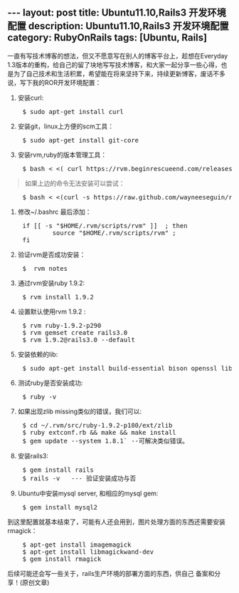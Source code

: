 --- layout: post
title: Ubuntu11.10,Rails3 开发环境配置
description: Ubuntu11.10,Rails3 开发环境配置
category: RubyOnRails
tags: [Ubuntu, Rails]
---
一直有写技术博客的想法，但又不愿意写在别人的博客平台上，趁想在Everyday 1.3版本的重构，给自己的留了块地写写技术博客，和大家一起分享一些心得，也是为了自己技术和生活积累，希望能在将来坚持下来，持续更新博客，废话不多说，写下我的ROR开发环境配置：

 1. 安装curl: 
<pre>
    $ sudo apt-get install curl
</pre>
 2. 安装git，linux上方便的scm工具： 
<pre>
    $ sudo apt-get install git-core
</pre>
 3. 安装rvm,ruby的版本管理工具： 
<pre>
    $ bash < <( curl https://rvm.beginrescueend.com/releases/rvm-install-head )
</pre>

> 如果上边的命令无法安装可以尝试：
<pre>
    $ bash < <(curl -s https://raw.github.com/wayneeseguin/rvm/master/binscripts/rvm-installer ) 
</pre>
 1. 修改~/.bashrc 最后添加：
<pre>
    if [[ -s "$HOME/.rvm/scripts/rvm" ]]  ; then 
    		source "$HOME/.rvm/scripts/rvm" ;
    fi
</pre>
 2. 验证rvm是否成功安装：
<pre>
    $  rvm notes
</pre>
 3. 通过rvm安装ruby 1.9.2: 
<pre>
    $ rvm install 1.9.2
</pre>
 4. 设置默认使用rvm 1.9.2 : 
<pre>
    $ rvm ruby-1.9.2-p290 
    $ rvm gemset create rails3.0 
    $ rvm 1.9.2@rails3.0 --default
</pre>
 5. 安装依赖的lib: 
<pre>
    $ sudo apt-get install build-essential bison openssl libreadline5 libreadline5-dev zlib1g zlib1g-dev libssl-dev libsqlite3-0 libsqlite3-dev sqlite3 libxml2-dev libmysqlclient-dev
</pre>
 6. 测试ruby是否安装成功:
<pre>
    $ ruby -v
</pre>
 7. 如果出现zlib missing类似的错误，我们可以:
<pre>
    $ cd ~/.rvm/src/ruby-1.9.2-p180/ext/zlib 
    $ ruby extconf.rb && make && make install  
    $ gem update --system 1.8.1` --可解决类似错误。
</pre>
 8. 安装rails3: 
<pre>
    $ gem install rails
    $ rails -v   --- 验证安装成功与否
</pre>
 9. Ubuntu中安装mysql server, 和相应的mysql gem:
<pre>
    $ gem install mysql2
</pre>
到这里配置就基本结束了，可能有人还会用到，图片处理方面的东西还需要安装rmagick：
<pre>
    $ apt-get install imagemagick
    $ apt-get install libmagickwand-dev
    $ gem install rmagick
</pre>
后续可能还会写一些关于，rails生产环境的部署方面的东西，供自己 备案和分享！(原创文章)
